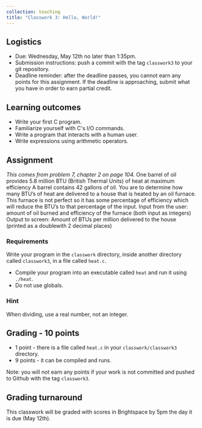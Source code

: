 ```yaml
---
collection: teaching
title: "Classwork 3: Hello, World!"
---
```


## Logistics
* Due: Wednesday, May 12th no later than 1:35pm.
* Submission instructions: push a commit with the tag `classwork3` to your git
	repository.
* Deadline reminder: after the deadline passes, you cannot earn any points for
	this assignment. If the deadline is approaching, submit what you have in
	order to earn partial credit.

## Learning outcomes
* Write your first C program.
* Familiarize yourself with C's I/O commands.
* Write a program that interacts with a human user.
* Write expressions using arithmetic operators.

## Assignment

*This comes from problem 7, chapter 2 on page 104.*
One barrel of oil provides 5.8 million BTU (British Thermal Units) of heat at maximum efficiency
A barrel contains 42 gallons of oil.
You are to determine how many BTU’s of heat are delivered to a house that is heated by an oil furnace.
This furnace is not perfect so it has some percentage of efficiency which will reduce the BTU’s to that percentage of the input.
Input from the user: amount of oil burned and efficiency of the furnace (both input as integers)
Output to screen: Amount of BTUs per million delivered to the house (printed as a doublewith 2 decimal places)

### Requirements

Write your program in the `classwork` directory, inside another directory called
	`classwork3`, in  a file called `heat.c`.
* Compile your program into an executable called `heat` and run it using
	`./heat`.
* Do not use globals.

### Hint
When dividing, use a real number, not an integer.

## Grading - 10 points
* 1 point - there is a file called `heat.c` in your
	`classwork/classwork3` directory.
* 9 points - it can be compiled and runs.

Note: you will not earn any points if your work is not committed and pushed to
Github with the tag `classwork3`.

## Grading turnaround
This classwork will be graded with scores in Brightspace by 5pm the day it is
due (May 12th).

